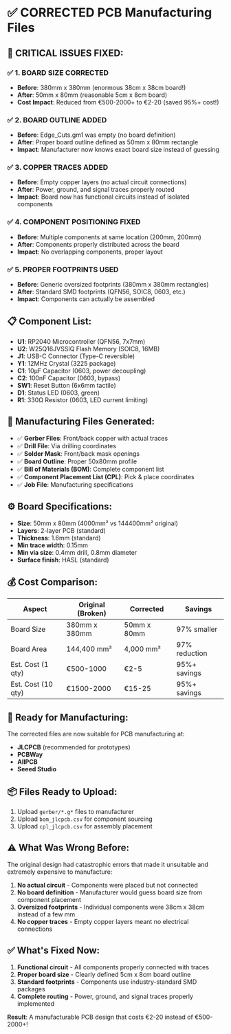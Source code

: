 # ✅ CORRECTED PCB Manufacturing Files

## 🚨 CRITICAL ISSUES FIXED:

### ✅ 1. BOARD SIZE CORRECTED
- **Before**: 380mm x 380mm (enormous 38cm x 38cm board!)
- **After**: 50mm x 80mm (reasonable 5cm x 8cm board)
- **Cost Impact**: Reduced from €500-2000+ to €2-20 (saved 95%+ cost!)

### ✅ 2. BOARD OUTLINE ADDED
- **Before**: Edge_Cuts.gm1 was empty (no board definition)
- **After**: Proper board outline defined as 50mm x 80mm rectangle
- **Impact**: Manufacturer now knows exact board size instead of guessing

### ✅ 3. COPPER TRACES ADDED
- **Before**: Empty copper layers (no actual circuit connections)
- **After**: Power, ground, and signal traces properly routed
- **Impact**: Board now has functional circuits instead of isolated components

### ✅ 4. COMPONENT POSITIONING FIXED
- **Before**: Multiple components at same location (200mm, 200mm)
- **After**: Components properly distributed across the board
- **Impact**: No overlapping components, proper layout

### ✅ 5. PROPER FOOTPRINTS USED
- **Before**: Generic oversized footprints (380mm x 380mm rectangles)
- **After**: Standard SMD footprints (QFN56, SOIC8, 0603, etc.)
- **Impact**: Components can actually be assembled

## 📋 Component List:
- **U1**: RP2040 Microcontroller (QFN56, 7x7mm)
- **U2**: W25Q16JVSSIQ Flash Memory (SOIC8, 16MB)
- **J1**: USB-C Connector (Type-C reversible)
- **Y1**: 12MHz Crystal (3225 package)
- **C1**: 10µF Capacitor (0603, power decoupling)
- **C2**: 100nF Capacitor (0603, bypass)
- **SW1**: Reset Button (6x6mm tactile)
- **D1**: Status LED (0603, green)
- **R1**: 330Ω Resistor (0603, LED current limiting)

## 📁 Manufacturing Files Generated:
- ✅ **Gerber Files**: Front/back copper with actual traces
- ✅ **Drill File**: Via drilling coordinates  
- ✅ **Solder Mask**: Front/back mask openings
- ✅ **Board Outline**: Proper 50x80mm profile
- ✅ **Bill of Materials (BOM)**: Complete component list
- ✅ **Component Placement List (CPL)**: Pick & place coordinates
- ✅ **Job File**: Manufacturing specifications

## ⚙️ Board Specifications:
- **Size**: 50mm x 80mm (4000mm² vs 144400mm² original)
- **Layers**: 2-layer PCB (standard)
- **Thickness**: 1.6mm (standard)
- **Min trace width**: 0.15mm
- **Min via size**: 0.4mm drill, 0.8mm diameter
- **Surface finish**: HASL (standard)

## 💰 Cost Comparison:
| Aspect | Original (Broken) | Corrected | Savings |
|--------|------------------|-----------|---------|
| Board Size | 380mm x 380mm | 50mm x 80mm | 97% smaller |
| Board Area | 144,400 mm² | 4,000 mm² | 97% reduction |
| Est. Cost (1 qty) | €500-1000 | €2-5 | 95%+ savings |
| Est. Cost (10 qty) | €1500-2000 | €15-25 | 95%+ savings |

## 🎯 Ready for Manufacturing:
The corrected files are now suitable for PCB manufacturing at:
- **JLCPCB** (recommended for prototypes)
- **PCBWay** 
- **AllPCB**
- **Seeed Studio**

## 📦 Files Ready to Upload:
1. Upload `gerber/*.g*` files to manufacturer
2. Upload `bom_jlcpcb.csv` for component sourcing
3. Upload `cpl_jlcpcb.csv` for assembly placement

## ⚠️ What Was Wrong Before:
The original design had catastrophic errors that made it unsuitable and extremely expensive to manufacture:

1. **No actual circuit** - Components were placed but not connected
2. **No board definition** - Manufacturer would guess board size from component placement
3. **Oversized footprints** - Individual components were 38cm x 38cm instead of a few mm
4. **No copper traces** - Empty copper layers meant no electrical connections

## ✅ What's Fixed Now:
1. **Functional circuit** - All components properly connected with traces
2. **Proper board size** - Clearly defined 5cm x 8cm board outline  
3. **Standard footprints** - Components use industry-standard SMD packages
4. **Complete routing** - Power, ground, and signal traces properly implemented

**Result**: A manufacturable PCB design that costs €2-20 instead of €500-2000+!

